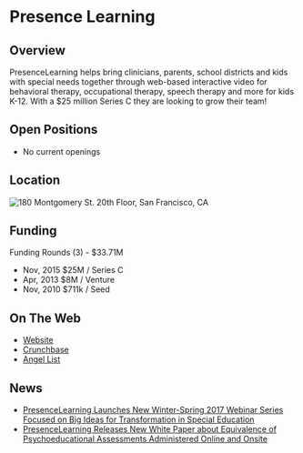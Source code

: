 # Presence Learning
## Overview
PresenceLearning helps bring clinicians, parents, school districts and kids with special needs together through web-based interactive video for behavioral therapy, occupational therapy, speech therapy and more for kids K-12. With a $25 million Series C they are looking to grow their team!

## Open Positions
+ No current openings

## Location
![180 Montgomery St. 20th Floor, San Francisco, CA](https://maps.googleapis.com/maps/api/staticmap?center=180+Montgomery+St.+20th+Floor,+San+Francisco,+CA&zoom=13&scale=false&size=600x300&maptype=roadmap&format=png&visual_refresh=true)  

## Funding
Funding Rounds (3) - $33.71M
+ Nov, 2015	$25M / Series C
+ Apr, 2013	$8M / Venture
+ Nov, 2010	$711k / Seed

## On The Web
+ [Website](http://www.presencelearning.com/)
+ [Crunchbase](https://www.crunchbase.com/organization/presencelearning#/entity)
+ [Angel List](https://angel.co/presencelearning-2)

## News
+ [PresenceLearning Launches New Winter-Spring 2017 Webinar Series Focused on Big Ideas for Transformation in Special Education](http://www.prweb.com/releases/2017/01/prweb13960677.htm)
+ [PresenceLearning Releases New White Paper about Equivalence of Psychoeducational Assessments Administered Online and Onsite](http://www.prweb.com/releases/2016/11/prweb13869895.htm)
